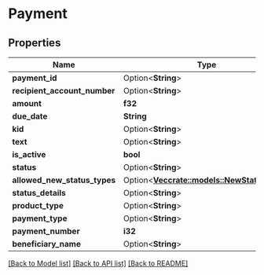 # Payment

## Properties

Name | Type | Description | Notes
------------ | ------------- | ------------- | -------------
**payment_id** | Option<**String**> |  | [optional]
**recipient_account_number** | Option<**String**> |  | [optional]
**amount** | **f32** |  | 
**due_date** | **String** |  | 
**kid** | Option<**String**> |  | [optional]
**text** | Option<**String**> |  | [optional]
**is_active** | **bool** |  | 
**status** | Option<**String**> |  | [optional]
**allowed_new_status_types** | Option<[**Vec<crate::models::NewStatusType>**](NewStatusType.md)> |  | [optional]
**status_details** | Option<**String**> |  | [optional]
**product_type** | Option<**String**> |  | [optional]
**payment_type** | Option<**String**> |  | [optional]
**payment_number** | **i32** |  | 
**beneficiary_name** | Option<**String**> |  | [optional]

[[Back to Model list]](../README.md#documentation-for-models) [[Back to API list]](../README.md#documentation-for-api-endpoints) [[Back to README]](../README.md)


